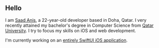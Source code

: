 ## Hello
I am [Saad Anis](https://saadanis.com), a 22-year-old developer based in Doha, Qatar. I very recently attained my bachelor's degree in Computer Science from [Qatar University](https://qu.edu.qa). I try to focus my skills on iOS and web development.

I'm currently working on an [entirely SwiftUI iOS application](https://github.com/saadanis/Vexillum).
